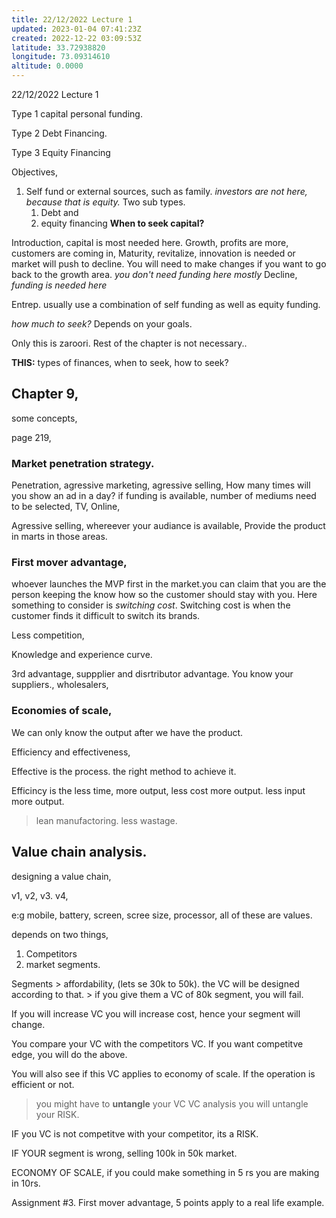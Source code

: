 ```yaml
---
title: 22/12/2022 Lecture 1
updated: 2023-01-04 07:41:23Z
created: 2022-12-22 03:09:53Z
latitude: 33.72938820
longitude: 73.09314610
altitude: 0.0000
---
```


22/12/2022 Lecture 1

Type 1 capital personal funding.

Type 2 Debt Financing.

Type 3 Equity Financing

Objectives,

1. Self fund or external sources, such as family. *investors are not here, because that is equity.* Two sub types.
	1. Debt and 
	2. equity financing
**When to seek capital?**

Introduction, capital is most needed here.
Growth, profits are more, customers are coming in,
Maturity, revitalize, innovation is needed or market will push to decline. You will need to make changes if you want to go back to the growth area. *you don't need funding here mostly*
Decline, *funding is needed here*


Entrep. usually use a combination of self funding as well as equity funding.

*how much to seek?* Depends on your goals.

Only this is zaroori. Rest of the chapter is not necessary..

**THIS:** types of finances, when to seek, how to seek?

## Chapter 9, 
some concepts, 

page 219,

### Market penetration strategy.

Penetration, agressive marketing, agressive selling, 
How many times will you show an ad in a day?
if funding is available, number of mediums  need to be selected, TV, Online,

Agressive selling, whereever your audiance is available, Provide the product in marts in those areas.

### First mover advantage, 

whoever launches the MVP first in the market.you can claim that you are the person keeping the know how so the customer should stay with you.
Here something to consider is *switching cost*. Switching cost is when the customer finds it difficult to switch its brands.

Less competition,

Knowledge and experience curve.

3rd advantage, suppplier and disrtributor advantage. You know your suppliers., wholesalers, 

### Economies of scale,

We can only know the output after we have the product.

Efficiency and effectiveness,

Effective is the process. the right method to achieve it.

Efficincy is the less time, more output, less cost more output. less input more output.

> lean manufactoring. less wastage.

## Value chain analysis.

designing a value chain,

v1, v2, v3. v4,

e:g mobile, battery, screen, scree size, processor, all of these are values.

depends on two things, 
1. Competitors
2. market segments.

Segments > affordability, (lets se 30k to 50k).
	the VC will be designed according to that. 
	> if you give them a VC of 80k segment, you will fail.
	
If you will increase VC you will increase cost, hence your segment will change.

You compare your VC with the competitors VC. If you want competitve edge, you will do the above.

You will also see if this VC applies to economy of scale. If the operation is efficient or not.
> you might have to **untangle** your VC
VC analysis you will untangle your RISK.

IF you VC is not competitve with your competitor, its a RISK.

IF YOUR segment is wrong, selling 100k in 50k market.

ECONOMY OF SCALE, if you could make something in 5 rs you are making in 10rs.


Assignment #3. First mover advantage, 5 points apply to a real life example.








